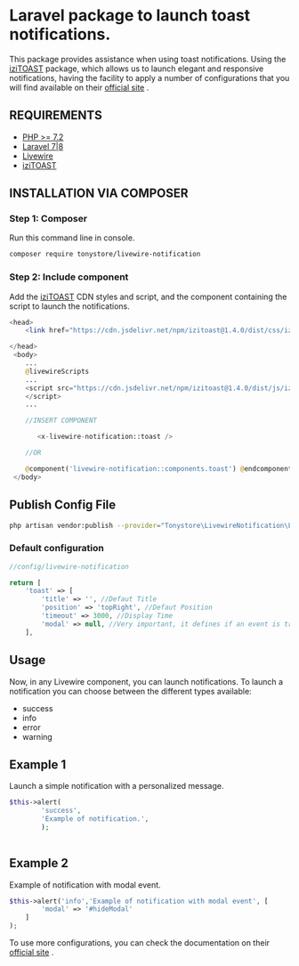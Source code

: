 # Laravel package to launch toast notifications.

This package provides assistance when using toast notifications. Using the [iziTOAST](https://izitoast.marcelodolza.com/) package, which allows us to launch elegant and responsive notifications, having the facility to apply a number of configurations that you will find available on their [official site](https://izitoast.marcelodolza.com/) .

## REQUIREMENTS

- [PHP >= 7.2](http://php.net/)
- [Laravel 7|8](https://laravel.com/)
- [Livewire](https://laravel-livewire.com/)
- [iziTOAST](https://izitoast.marcelodolza.com/)

## INSTALLATION VIA COMPOSER

### Step 1: Composer

Run this command line in console.

```sh
composer require tonystore/livewire-notification
```
### Step 2: Include component

Add the [iziTOAST](https://izitoast.marcelodolza.com/) CDN styles and script, and the component containing the script to launch the notifications.

```php
<head>
    <link href="https://cdn.jsdelivr.net/npm/izitoast@1.4.0/dist/css/iziToast.min.css" rel="stylesheet" type="text/css" />

</head>
 <body> 
    ...
    @livewireScripts
    ...
    <script src="https://cdn.jsdelivr.net/npm/izitoast@1.4.0/dist/js/iziToast.min.js">
    </script>
    ...

    //INSERT COMPONENT

       <x-livewire-notification::toast />

    //OR

    @component('livewire-notification::components.toast') @endcomponent
 </body> 
```

## Publish Config File

```sh
php artisan vendor:publish --provider="Tonystore\LivewireNotification\LivewireNotificationProvider" --tag="config"
```

### Default configuration

```php
//config/livewire-notification

return [
    'toast' => [
        'title' => '', //Defaut Title
        'position' => 'topRight', //Defaut Position
        'timeout' => 3000, //Display Time
        'modal' => null, //Very important, it defines if an event is triggered to close a Bootstrap modal.
    ],

```

## Usage

Now, in any Livewire component, you can launch notifications. To launch a notification you can choose between the different types available:
- success
- info
- error
- warning


## Example 1
Launch a simple notification with a personalized message.

```php
$this->alert(
        'success',
        'Example of notification.',
        );
        
```

## Example 2

Example of notification with modal event.

```php
$this->alert('info','Example of notification with modal event', [
        'modal' => '#hideModal'
    ]
);

```


To use more configurations, you can check the documentation on their [official site](https://izitoast.marcelodolza.com/) .
